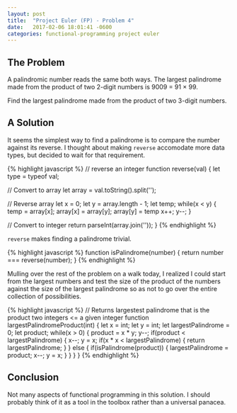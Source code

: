 ```yaml
---
layout: post
title:  "Project Euler (FP) - Problem 4"
date:   2017-02-06 18:01:41 -0600
categories: functional-programming project euler
---
```


## The Problem

A palindromic number reads the same both ways. The largest palindrome made from the product of two 2-digit numbers is 9009 = 91 × 99.

Find the largest palindrome made from the product of two 3-digit numbers.

## A Solution

It seems the simplest way to find a palindrome is to compare the number against its reverse. I thought about making `reverse` accomodate more data types, but decided to wait for that requirement.

{% highlight javascript %}
// reverse an integer
function reverse(val) {
  let type = typeof val;
  
  // Convert to array
  let array = val.toString().split('');

  // Reverse array
  let x = 0;
  let y = array.length - 1;
  let temp;
  while(x < y) {
    temp = array[x];
    array[x] = array[y];
    array[y] = temp
    x++;
    y--;
  }

  // Convert to integer
  return parseInt(array.join(''));
}
{% endhighlight %}

`reverse` makes finding a palindrome trivial.

{% highlight javascript %}
function isPalindrome(number) {
  return number === reverse(number);
}
{% endhighlight %}

Mulling over the rest of the problem on a walk today, I realized I could start from the largest numbers and test the size of the product of the numbers against the size of the largest palindrome so as not to go over the entire collection of possibilities.

{% highlight javascript %}
// Returns largestest palindrome that is the product two integers <= a given integer
function largestPalindromeProduct(int) {
  let x = int;
  let y = int;
  let largestPalindrome = 0;
  let product;
  while(x > 0) {
    product = x * y;
    y--;
    if(product < largestPalindrome) {
      x--;
      y = x;
      if(x * x < largestPalindrome) {
        return largestPalindrome;
      }
    } else {
      if(isPalindrome(product)) {
        largestPalindrome = product;
        x--;
        y = x;
      }
    }
  }
}
{% endhighlight %}

## Conclusion

Not many aspects of functional programming in this solution. I should probably think of it as a tool in the toolbox rather than a universal panacea.

